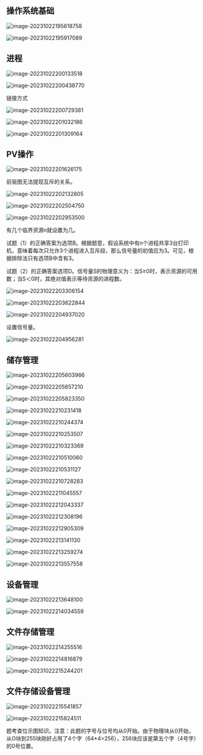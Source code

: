 ## 操作系统基础

![image-20231022195618758](assets/image-20231022195618758.png)

![image-20231022195917089](assets/image-20231022195917089.png)

## 进程

![image-20231022200133518](assets/image-20231022200133518.png)

![image-20231022200438770](assets/image-20231022200438770.png)

链接方式

![image-20231022200729381](assets/image-20231022200729381.png)

![image-20231022201032186](assets/image-20231022201032186.png)

![image-20231022201309164](assets/image-20231022201309164.png)

## PV操作

![image-20231022201626175](assets/image-20231022201626175.png)

前驱图无法提现互斥的关系。

![image-20231022202132805](assets/image-20231022202132805.png)

![image-20231022202504750](assets/image-20231022202504750.png)

![image-20231022202953500](assets/image-20231022202953500.png)

有几个临界资源n就设置为几。

试题（1）的正确答案为选项B。根据题意，假设系统中有n个进程共享3台打印机，意味着每次只允许3个进程进入互斥段，那么信号量的初值应为3。可见，根据排除法只有选项B中含有3。

试题（2）的正确答案选项D。信号量S的物理意义为：当S≥0时，表示资源的可用数；当S＜0时，其绝对值表示等待资源的进程数。

![image-20231022203306154](assets/image-20231022203306154.png)

![image-20231022203622844](assets/image-20231022203622844.png)

![image-20231022204937020](assets/image-20231022204937020.png)

设置信号量。

![image-20231022204956281](assets/image-20231022204956281.png)

## 储存管理

![image-20231022205603966](assets/image-20231022205603966.png)

![image-20231022205657210](assets/image-20231022205657210.png)

![image-20231022205823350](assets/image-20231022205823350.png)

![image-20231022210231418](assets/image-20231022210231418.png)

![image-20231022210244374](assets/image-20231022210244374.png)

![image-20231022210253507](assets/image-20231022210253507.png)

![image-20231022210323369](assets/image-20231022210323369.png)

![image-20231022210510060](assets/image-20231022210510060.png)

![image-20231022210531127](assets/image-20231022210531127.png)

![image-20231022210728283](assets/image-20231022210728283.png)

![image-20231022211045557](assets/image-20231022211045557.png)

![image-20231022212043337](assets/image-20231022212043337.png)

![image-20231022212308196](assets/image-20231022212308196.png)

![image-20231022212905309](assets/image-20231022212905309.png)

![image-20231022213141130](assets/image-20231022213141130.png)

![image-20231022213259274](assets/image-20231022213259274.png)

![image-20231022213557558](assets/image-20231022213557558.png)

## 设备管理

![image-20231022213648100](assets/image-20231022213648100.png)

![image-20231022214034559](assets/image-20231022214034559.png)

## 文件存储管理

![image-20231022214255516](assets/image-20231022214255516.png)

![image-20231022214816879](assets/image-20231022214816879.png)

![image-20231022215244201](assets/image-20231022215244201.png)

## 文件存储设备管理

![image-20231022215541857](assets/image-20231022215541857.png)

![image-20231022215824511](assets/image-20231022215824511.png)

题考查位示图知识。注意：此题的字号与位号均从0开始。由于物理块从0开始，从O块到255块刚好占用了4个字（64*4=256），256块应该是第五个字（4号字）的0号位置。